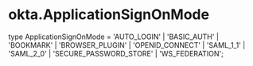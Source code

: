# okta.ApplicationSignOnMode

type ApplicationSignOnMode = 'AUTO_LOGIN' | 'BASIC_AUTH' | 'BOOKMARK' | 'BROWSER_PLUGIN' | 'OPENID_CONNECT' | 'SAML_1_1' | 'SAML_2_0' | 'SECURE_PASSWORD_STORE' | 'WS_FEDERATION';

